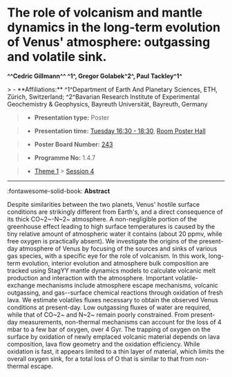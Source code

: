 # The role of volcanism and mantle dynamics in the long-term evolution of Venus' atmosphere: outgassing and volatile sink.

**^^Cedric Gillmann^^ ^1^, Gregor Golabek^2^, Paul Tackley^1^**

<!-- more -->> - **Affiliations:** ^1^Department of Earth And Planetary Sciences, ETH, Zürich, Switzerland; ^2^Bavarian Research Institute of Experimental Geochemistry & Geophysics, Bayreuth Universität, Bayreuth, Germany

> - **Presentation type:** Poster

> - **Presentation time:** [Tuesday 16:30 - 18:30](../sessions_comparison.md#__tabbed_2_6), [Room Poster Hall](../maps_venue.md#__tabbed_1_1)

> - **Poster Board Number:** [243](../map_poster_boards.md#tuesday)

> - **Programme No:** 1.4.7

> - [Theme 1](../theme1.md) > [Session 4](../sessions/session-1-4.md)

--- 

:fontawesome-solid-book: **Abstract**

Despite similarities between the two planets, Venus' hostile surface conditions are strikingly different from Earth's, and a direct consequence of its thick CO~2~-N~2~ atmosphere. A non-negligible portion of the greenhouse effect leading to high surface temperatures is caused by the tiny relative amount of atmospheric water it contains (about 20 ppmv, while free oxygen is practically absent). We investigate the origins of the present-day atmosphere of Venus by focusing of the sources and sinks of various gas species, with a specific eye for the role of volcanism.
In this work, long-term evolution, interior evolution and atmosphere bulk composition are tracked using StagYY mantle dynamics models to calculate volcanic melt production and interaction with the atmosphere. Important volatile-exchange mechanisms include atmosphere escape mechanisms, volcanic outgassing, and gas--surface chemical reactions through oxidation of fresh lava.
We estimate volatiles fluxes necessary to obtain the observed Venus conditions at present-day. Low outgassing fluxes of water are required, while that of CO~2~ and N~2~ remain poorly constrained. From present-day measurements, non-thermal mechanisms can account for the loss of 4 mbar to a few bar of oxygen, over 4 Gyr. The trapping of oxygen on the surface by oxidation of newly emplaced volcanic material depends on lava composition, lava flow geometry and the oxidation efficiency. While oxidation is fast, it appears limited to a thin layer of material, which limits the overall oxygen sink, for a total loss of O that is similar to that from non-thermal escape.

